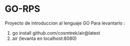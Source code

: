 # GO-RPS

Proyecto de introduccion al lenguaje GO 
Para levantarlo :
 1. go install github.com/cosmtrek/air@latest
 2. air (levanta en localhost:8080)